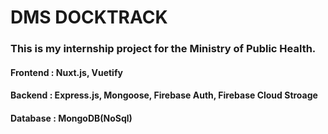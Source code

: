 # DMS DOCKTRACK
###  This is my internship project for the Ministry of Public Health.
#### Frontend : Nuxt.js, Vuetify
#### Backend : Express.js, Mongoose, Firebase Auth, Firebase Cloud Stroage
#### Database : MongoDB(NoSql)



<!--
**PANWAZII/PANWAZII** is a ✨ _special_ ✨ repository because its `README.md` (this file) appears on your GitHub profile.

Here are some ideas to get you started:

- 🔭 I’m currently working on ...
- 🌱 I’m currently learning ...
- 👯 I’m looking to collaborate on ...
- 🤔 I’m looking for help with ...
- 💬 Ask me about ...
- 📫 How to reach me: ...
- 😄 Pronouns: ...
- ⚡ Fun fact: ...
-->
